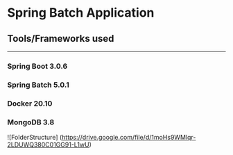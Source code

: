 # Spring Batch Application

## Tools/Frameworks used
***
### Spring Boot 3.0.6
### Spring Batch 5.0.1
### Docker 20.10
### MongoDB 3.8

![FolderStructure] (https://drive.google.com/file/d/1moHs9WMlqr-2LDUWQ380C01GG91-L1wU)


